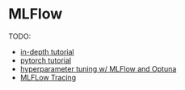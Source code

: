 # MLFlow 


TODO:
- [in-depth tutorial](https://mlflow.org/docs/latest/getting-started/logging-first-model/index.html)
- [pytorch tutorial](https://mlflow.org/docs/latest/deep-learning/pytorch/guide/index.html)
- [hyperparameter tuning w/ MLFlow and Optuna](https://mlflow.org/docs/latest/traditional-ml/hyperparameter-tuning-with-child-runs/notebooks/hyperparameter-tuning-with-child-runs.html)
- [MLFLow Tracing](https://mlflow.org/docs/latest/llms/tracing/index.html#automatic-tracing)
